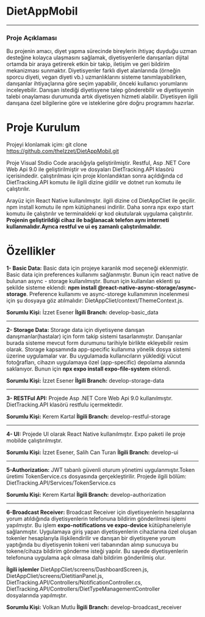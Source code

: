 # DietAppMobil

---
### Proje Açıklaması
Bu projenin amacı, diyet yapma sürecinde bireylerin ihtiyaç duyduğu uzman desteğine kolayca 
ulaşmasını sağlamak, diyetisyenlerle danışanları dijital ortamda bir araya getirerek etkin bir takip, 
iletişim ve geri bildirim mekanizması sunmaktır. Diyetisyenler farklı diyet alanlarında (örneğin sporcu 
diyeti, vegan diyeti vb.) uzmanlıklarını sisteme tanımlayabilirken, danışanlar ihtiyaçlarına göre seçim 
yapabilir, önceki kullanıcı yorumlarını inceleyebilir. Danışan istediği diyetisyene talep gönderebilir ve diyetisyenin talebi onaylaması durumunda artık diyetisyen hizmeti alabilir. Diyetisyen ilgili danışana özel bilgilerine göre ve isteklerine göre doğru programını hazırlar.

# Proje Kurulum
Projeyi klonlamak içim: git clone https://github.com/theIzzet/DietAppMobil.git

Proje Visual Stıdio Code aracılığıyla geliştirilmiştir.
Restful, Asp .NET Core Web Api 9.0 ile geliştirilmiştir ve dosyaları DietTracking.API klasörü içerisindedir. çalıştırılması için proje klonlandıktan sonra açıldığında cd DietTracking.API komutu ile ilgili dizine gidilir ve dotnet run komutu ile çalıştırılır.

Arayüz için React Native kullanılmıştır. ilgili dizine cd DietAppCliet ile geçilir. npm install komutu ile npm kütüphanesi indirilir. Daha sonra npx expo start komutu ile çalıştırılır ve terminaldeki qr kod okutularak uygulama çalıştırılır. **Projenin geliştirildiği cihaz ile bağlanacak telefon aynı interneti kullanmalıdır.Ayrıca restful ve ui eş zamanlı çalıştırılımalıdır.**

# Özellikler

**1- Basic Data:** Basic data için projeye karanlık mod seçeneği eklenmiştir. Basic data için preferences kullanımı sağlanmıştır. Bunun için react native de bulunan async - storage kullanılmıştır. Bunun için kullanılan eklenti şu şekilde sisteme eklendi: **npm install @react-native-async-storage/async-storage**. 
Preference kullanımı ve async-storege kullanımının incelenmesi için şu dosyaya göz atılmalıdır: DietAppCliet/context/ThemeContext.js.


**Sorumlu Kişi:** İzzet Esener
**İlgili Branch:** develop-basic_data

---

**2- Storage Data:** Storage data için diyetisyene danışan danışmanlar(hastalar) için form takip sistemi tasarlanmıştır. Danışanlar burada sisteme mevcut form durumunu tarihiyle birlikte ekleyebilir resim olarak. Storage kapsamında app-specific  kullanıma yönelik dosya sistemi üzerine uygulamalar var. Bu uygulamada kullanıcıların yüklediği vücut fotoğrafları, cihazın uygulamaya özel (app-specific) depolama alanında saklanıyor. Bunun için **npx expo install expo-file-system** eklendi. 

**Sorumlu Kişi:** İzzet Esener
**İlgili Branch:** develop-storage-data

---

**3- RESTFul API:** Projede Asp .NET Core Web Api 9.0 kullanılmıştır. DietTracking.API klasörü restfulu içermektedir. 

**Sorumlu Kişi:** Kerem Kartal
**İlgili Branch:** develop-restful-storage

---

**4- UI:** Projede UI olarak React Native kullanılmıştır. Expo paketi ile proje mobilde çalıştırılmıştır.

**Sorumlu Kişi:** İzzet Esener, Salih Can Turan
**İlgili Branch:** develop-ui

---

**5-Authorization:** JWT tabanlı güvenli oturum yönetimi uygulanmıştır.Token üretimi TokenService.cs dosyasında gerçekleştirilir. Projede ilgili bölüm: DietTracking.API/Services/TokenService.cs 

**Sorumlu Kişi:** Kerem Kartal
**İlgili Branch:** develop-authorization

---

**6-Broadcast Receiver:** Broadcast Receiver için diyetisyenlerin hesaplarına yorum atıldığında diyetisyenlerin telefonuna bildirim gönderilmesi işlemi yapılmıştır. Bu işlem **expo-notifications ve expo-device** kütüphaneleriyle sağlanmıştır. Uygulamaya giriş yapan diyetisyenlerin cihazlarına özel oluşan tokenler hesaplarıyla ilişkilendirilir ve danışan bir diyetisyene yorum yaptığında bu diyetisyenin tokeni veri tabanından alınıp sunucuya bu tokene/cihaza bildirim gönderme isteği yapılır. Bu sayede diyetisyenlerin telefonuna uygulama açık olmasa dahi bildirim gönderilmiş olur. 

**İlgili işlemler** DietAppCliet/screens/DashboardScreen.js, DietAppCliet/screens/DietitianPanel.js, DietTracking.API/Controllers/NotificationController.cs, DietTracking.API/Controllers/DietTypeManagementController dosyalarında yapılmıştır.

**Sorumlu Kişi:** Volkan Mutlu
**İlgili Branch:** develop-broadcast_receiver


